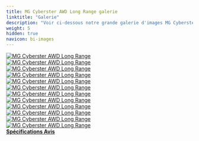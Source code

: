 ```yaml
---
title: MG Cyberster AWD Long Range galerie
linktitle: "Galerie"
description: "Voir ci-dessous notre grande galerie d'images MG Cyberster AWD Long Range. Cliquez sur les images pour les versions haute résolution."
weight: 5
hidden: true
navicon: bi-images
---
```

<!-- markdownlint-disable MD033 -->
<div class="row" id ="my-gallery">
	<div class="pswp-grid-item col-6 col-md-4">
		<a href="https://media.evkx.net/multimedia/models/mg/cyberster/cyberster_awd_long_range/exterior_1.jpg"
data-pswp-src="https://media.evkx.net/multimedia/models/mg/cyberster/cyberster_awd_long_range/exterior_1.jpg"
data-pswp-width="3000"
data-pswp-height="1487" 
target="_blank">
			<img src="https://media.evkx.net/multimedia/models/mg/cyberster/cyberster_awd_long_range/exterior_1_xst.jpg" alt="MG Cyberster AWD Long Range" class="img-fluid " />
		</a>
	</div>
	<div class="pswp-grid-item col-6 col-md-4">
		<a href="https://media.evkx.net/multimedia/models/mg/cyberster/cyberster_awd_long_range/exterior_2.jpg"
data-pswp-src="https://media.evkx.net/multimedia/models/mg/cyberster/cyberster_awd_long_range/exterior_2.jpg"
data-pswp-width="3000"
data-pswp-height="1650" 
target="_blank">
			<img src="https://media.evkx.net/multimedia/models/mg/cyberster/cyberster_awd_long_range/exterior_2_xst.jpg" alt="MG Cyberster AWD Long Range" class="img-fluid " />
		</a>
	</div>
	<div class="pswp-grid-item col-6 col-md-4">
		<a href="https://media.evkx.net/multimedia/models/mg/cyberster/cyberster_awd_long_range/exterior_3.jpg"
data-pswp-src="https://media.evkx.net/multimedia/models/mg/cyberster/cyberster_awd_long_range/exterior_3.jpg"
data-pswp-width="2500"
data-pswp-height="1407" 
target="_blank">
			<img src="https://media.evkx.net/multimedia/models/mg/cyberster/cyberster_awd_long_range/exterior_3_xst.jpg" alt="MG Cyberster AWD Long Range" class="img-fluid " />
		</a>
	</div>
	<div class="pswp-grid-item col-6 col-md-4">
		<a href="https://media.evkx.net/multimedia/models/mg/cyberster/cyberster_awd_long_range/exterior_4.jpg"
data-pswp-src="https://media.evkx.net/multimedia/models/mg/cyberster/cyberster_awd_long_range/exterior_4.jpg"
data-pswp-width="3000"
data-pswp-height="1812" 
target="_blank">
			<img src="https://media.evkx.net/multimedia/models/mg/cyberster/cyberster_awd_long_range/exterior_4_xst.jpg" alt="MG Cyberster AWD Long Range" class="img-fluid " />
		</a>
	</div>
	<div class="pswp-grid-item col-6 col-md-4">
		<a href="https://media.evkx.net/multimedia/models/mg/cyberster/cyberster_awd_long_range/exterior_5.jpg"
data-pswp-src="https://media.evkx.net/multimedia/models/mg/cyberster/cyberster_awd_long_range/exterior_5.jpg"
data-pswp-width="3000"
data-pswp-height="1868" 
target="_blank">
			<img src="https://media.evkx.net/multimedia/models/mg/cyberster/cyberster_awd_long_range/exterior_5_xst.jpg" alt="MG Cyberster AWD Long Range" class="img-fluid " />
		</a>
	</div>
	<div class="pswp-grid-item col-6 col-md-4">
		<a href="https://media.evkx.net/multimedia/models/mg/cyberster/cyberster_awd_long_range/frontseats_1.jpg"
data-pswp-src="https://media.evkx.net/multimedia/models/mg/cyberster/cyberster_awd_long_range/frontseats_1.jpg"
data-pswp-width="3000"
data-pswp-height="2000" 
target="_blank">
			<img src="https://media.evkx.net/multimedia/models/mg/cyberster/cyberster_awd_long_range/frontseats_1_xst.jpg" alt="MG Cyberster AWD Long Range" class="img-fluid " />
		</a>
	</div>
	<div class="pswp-grid-item col-6 col-md-4">
		<a href="https://media.evkx.net/multimedia/models/mg/cyberster/cyberster_awd_long_range/headlights_1.jpg"
data-pswp-src="https://media.evkx.net/multimedia/models/mg/cyberster/cyberster_awd_long_range/headlights_1.jpg"
data-pswp-width="2800"
data-pswp-height="1575" 
target="_blank">
			<img src="https://media.evkx.net/multimedia/models/mg/cyberster/cyberster_awd_long_range/headlights_1_xst.jpg" alt="MG Cyberster AWD Long Range" class="img-fluid " />
		</a>
	</div>
	<div class="pswp-grid-item col-6 col-md-4">
		<a href="https://media.evkx.net/multimedia/models/mg/cyberster/cyberster_awd_long_range/interior_1.jpg"
data-pswp-src="https://media.evkx.net/multimedia/models/mg/cyberster/cyberster_awd_long_range/interior_1.jpg"
data-pswp-width="3000"
data-pswp-height="2000" 
target="_blank">
			<img src="https://media.evkx.net/multimedia/models/mg/cyberster/cyberster_awd_long_range/interior_1_xst.jpg" alt="MG Cyberster AWD Long Range" class="img-fluid " />
		</a>
	</div>
	<div class="pswp-grid-item col-6 col-md-4">
		<a href="https://media.evkx.net/multimedia/models/mg/cyberster/cyberster_awd_long_range/interior_2.jpg"
data-pswp-src="https://media.evkx.net/multimedia/models/mg/cyberster/cyberster_awd_long_range/interior_2.jpg"
data-pswp-width="3000"
data-pswp-height="2000" 
target="_blank">
			<img src="https://media.evkx.net/multimedia/models/mg/cyberster/cyberster_awd_long_range/interior_2_xst.jpg" alt="MG Cyberster AWD Long Range" class="img-fluid " />
		</a>
	</div>
	<div class="pswp-grid-item col-6 col-md-4">
		<a href="https://media.evkx.net/multimedia/models/mg/cyberster/cyberster_awd_long_range/main_1.jpg"
data-pswp-src="https://media.evkx.net/multimedia/models/mg/cyberster/cyberster_awd_long_range/main_1.jpg"
data-pswp-width="3000"
data-pswp-height="1688" 
target="_blank">
			<img src="https://media.evkx.net/multimedia/models/mg/cyberster/cyberster_awd_long_range/main_1_xst.jpg" alt="MG Cyberster AWD Long Range" class="img-fluid " />
		</a>
	</div>
	<div class="pswp-grid-item col-6 col-md-4">
		<a href="https://media.evkx.net/multimedia/models/mg/cyberster/cyberster_awd_long_range/screens_1.jpg"
data-pswp-src="https://media.evkx.net/multimedia/models/mg/cyberster/cyberster_awd_long_range/screens_1.jpg"
data-pswp-width="3000"
data-pswp-height="2000" 
target="_blank">
			<img src="https://media.evkx.net/multimedia/models/mg/cyberster/cyberster_awd_long_range/screens_1_xst.jpg" alt="MG Cyberster AWD Long Range" class="img-fluid " />
		</a>
	</div>
	<div class="pswp-grid-item col-6 col-md-4">
		<a href="https://media.evkx.net/multimedia/models/mg/cyberster/cyberster_awd_long_range/wheels_1.jpg"
data-pswp-src="https://media.evkx.net/multimedia/models/mg/cyberster/cyberster_awd_long_range/wheels_1.jpg"
data-pswp-width="2800"
data-pswp-height="1575" 
target="_blank">
			<img src="https://media.evkx.net/multimedia/models/mg/cyberster/cyberster_awd_long_range/wheels_1_xst.jpg" alt="MG Cyberster AWD Long Range" class="img-fluid " />
		</a>
	</div>
</div>
<script type="module">
  import PhotoSwipeLightbox from '/js/photoswipe-lightbox.esm.js';
    const lightbox = new PhotoSwipeLightbox({
       gallery: '#my-gallery',
        children: 'a',
        pswpModule: () => import('/js/photoswipe.esm.js')
    });
lightbox.init();
</script>
<div class="mt-3 mb-3">
<a href="../specifications/" class="text-decoration-none text-black">
<strong><i class="bi-arrow-left"></i> Spécifications </strong>
</a>
<a href="../reviews/" class="text-decoration-none text-black float-end">
<strong>Avis <i class="bi-arrow-right"></i></strong>
</a>
</div>
